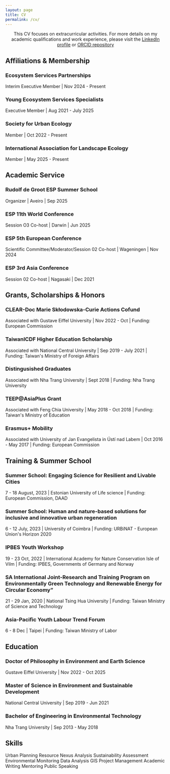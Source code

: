 ```yaml
---
layout: page 
title: CV
permalink: /cv/
---
```

<section class="cv-section">
    <p>
        <center> This CV focuses on extracurricular activities. For more details on my academic qualifications and work experience, please visit the <a href="https://linkedin.com/in/phamkien" target="_blank">LinkedIn profile</a> or <a href="https://orcid.org/0000-0001-7740-102X" target="_blank">ORCID repository</a>
        </center>
    </p>
</section>
<!-- Affiliations & Membership Section -->
<section class="cv-section">
    <h2 class="cv-section__title">Affiliations & Membership</h2>
    <div class="cv-item">
        <h3 class="cv-item__title">Ecosystem Services Partnerships</h3>
        <p class="cv-item__meta">Interim Executive Member | Nov 2024 - Present</p>
        <ul class="cv-item__list">
            <!-- Add details here -->
        </ul>
    </div>
    <div class="cv-item">
        <h3 class="cv-item__title">Young Ecosystem Services Specialists</h3>
        <p class="cv-item__meta">Executive Member | Aug 2021 - July 2025</p>
    </div>
        <div class="cv-item">
        <h3 class="cv-item__title">Society for Urban Ecology</h3>
        <p class="cv-item__meta"> Member | Oct 2022 - Present</p>
    </div>
        <div class="cv-item">
        <h3 class="cv-item__title">International Association for Landscape Ecology</h3>
        <p class="cv-item__meta"> Member | May 2025 - Present</p>
    </div>
</section>
<!-- Academic Service section -->
<section class="cv-section">
    <h2 class="cv-section__title">Academic Service</h2>
    <div class="cv-item">
        <h3 class="cv-item__title">Rudolf de Groot ESP Summer School</h3>
        <p class="cv-item__meta">Organizer | Aveiro | Sep 2025</p>
    </div>
    <div class="cv-item">
        <h3 class="cv-item__title">ESP 11th World Conference</h3>
        <p class="cv-item__meta">Session O3 Co-host | Darwin | Jun 2025</p>
    </div>
    <div class="cv-item">
        <h3 class="cv-item__title">ESP 5th European Conference</h3>
        <p class="cv-item__meta">Scientific Committee/Moderator/Session 02 Co-host | Wageningen | Nov 2024</p>
    </div>
    <div class="cv-item">
        <h3 class="cv-item__title">ESP 3rd Asia Conference</h3>
        <p class="cv-item__meta">Session 02 Co-host | Nagasaki | Dec 2021</p>
    </div>
</section>
<!-- Grants, Scholarships & Honors Section -->
<section class="cv-section">
    <h2 class="cv-section__title">Grants, Scholarships & Honors</h2>
    <div class="cv-item">
        <h3 class="cv-item__title">CLEAR-Doc Marie Skłodowska-Curie Actions Cofund</h3>
        <p class="cv-item__meta">Associated with Gustave Eiffel University | Nov 2022 - Oct | Funding: European Commission</p>
    </div>
    <div class="cv-item">
        <h3 class="cv-item__title">TaiwanICDF Higher Education Scholarship</h3>
        <p class="cv-item__meta">Associated with National Central University | Sep 2019 - July 2021 | Funding: Taiwan's Ministry of Foreign Affairs</p>
    </div>
        <div class="cv-item">
        <h3 class="cv-item__title">Distingusished Graduates</h3>
        <p class="cv-item__meta">Associated with Nha Trang University | Sept 2018 | Funding: Nha Trang University</p>
    </div>
        <div class="cv-item">
        <h3 class="cv-item__title">TEEP@AsiaPlus Grant</h3>
        <p class="cv-item__meta">Associated with Feng Chia University | May 2018 - Oct 2018 | Funding: Taiwan's Ministry of Education</p>
    </div>
        <div class="cv-item">
        <h3 class="cv-item__title">Erasmus+ Mobility</h3>
        <p class="cv-item__meta">Associated with University of Jan Evangelista in Ústí nad Labem | Oct 2016 - May 2017 | Funding: European Commission</p>
    </div>
</section>
<!-- Training & Special School Section -->
<section class="cv-section">
    <h2 class="cv-section__title">Training & Summer School</h2>
    <div class="cv-item">
        <h3 class="cv-item__title">Summer School: Engaging Science for Resilient and Livable Cities</h3>
        <p class="cv-item__meta">7 - 18 August, 2023 | Estonian University of Life science | Funding: European Commission, DAAD</p>
    <div class="cv-item">
        <h3 class="cv-item__title">Summer School: Human and nature-based solutions for inclusive and innovative urban regeneration</h3>
        <p class="cv-item__meta">6 - 12 July, 2023 | University of Coimbra | Funding: URBiNAT - European Union's Horizon 2020</p>
    <div class="cv-item">
        <h3 class="cv-item__title">IPBES Youth Workshop</h3>
        <p class="cv-item__meta">19 - 23 Oct, 2022 | International Academy for Nature Conservation Isle of Vilm | Funding: IPBES, Governments of Germany and Norway</p>
    </div>
    </div>
        <div class="cv-item">
        <h3 class="cv-item__title">SA International Joint-Research and Training Program on Environmentally Green Technology and Renewable Energy for Circular Economy”</h3>
        <p class="cv-item__meta"> 21 - 29 Jan, 2020 | National Tsing Hua University | Funding: Taiwan Ministry of Science and Technology</p>
    </div>
        <div class="cv-item">
        <h3 class="cv-item__title">Asia-Pacific Youth Labour Trend Forum</h3>
        <p class="cv-item__meta"> 6 - 8 Dec | Taipei | Funding: Taiwan Ministry of Labor</p>
    </div>
</section>
<!-- Education Section -->
<section class="cv-section">
    <h2 class="cv-section__title">Education</h2>
    <div class="cv-item">
        <h3 class="cv-item__title">Doctor of Philosophy in Environment and Earth Science</h3>
        <p class="cv-item__meta">Gustave Eiffel University | Nov 2022 - Oct 2025</p>
    </div>
    <div class="cv-item">
        <h3 class="cv-item__title">Master of Science in Environment and Sustainable Development</h3>
        <p class="cv-item__meta">National Central University | Sep 2019 - Jun 2021</p>
    </div>
    <div class="cv-item">
        <h3 class="cv-item__title">Bachelor of Engineering in Environmental Technology</h3>
        <p class="cv-item__meta">Nha Trang University | Sep 2013 - May 2018</p>
    </div>
</section>
<!-- Skills Section -->
<section class="cv-section">
    <h2 class="cv-section__title">Skills</h2>
    <div class="cv-skills">
        <span class="cv-skill-badge">Urban Planning</span>
        <span class="cv-skill-badge">Resource Nexus Analysis</span>
        <span class="cv-skill-badge">Sustainability Assessment</span>
        <span class="cv-skill-badge">Environmental Monitoring</span>
        <span class="cv-skill-badge">Data Analysis</span>
        <span class="cv-skill-badge">GIS</span>
        <span class="cv-skill-badge">Project Management</span>
        <span class="cv-skill-badge">Academic Writing</span>
        <span class="cv-skill-badge">Mentoring</span>
        <span class="cv-skill-badge">Public Speaking</span>
    </div>
</section>

